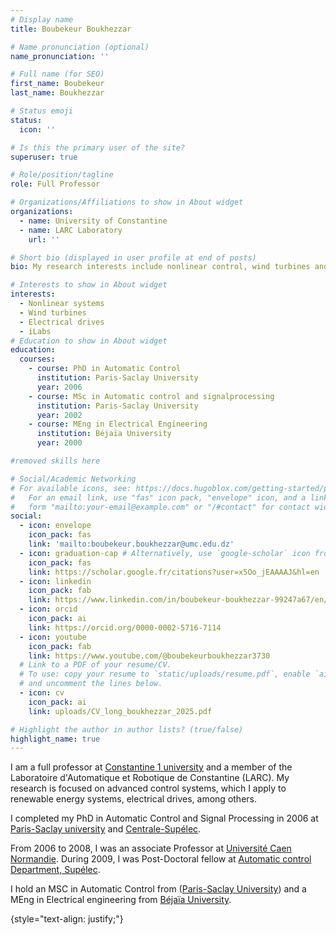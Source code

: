 ```yaml
---
# Display name
title: Boubekeur Boukhezzar

# Name pronunciation (optional)
name_pronunciation: ''

# Full name (for SEO)
first_name: Boubekeur
last_name: Boukhezzar

# Status emoji
status:
  icon: ''

# Is this the primary user of the site?
superuser: true

# Role/position/tagline
role: Full Professor

# Organizations/Affiliations to show in About widget
organizations:
  - name: University of Constantine
  - name: LARC Laboratory
    url: ''

# Short bio (displayed in user profile at end of posts)
bio: My research interests include nonlinear control, wind turbines and ilabs.

# Interests to show in About widget
interests:
  - Nonlinear systems
  - Wind turbines
  - Electrical drives
  - iLabs
# Education to show in About widget
education:
  courses:
    - course: PhD in Automatic Control
      institution: Paris-Saclay University
      year: 2006
    - course: MSc in Automatic control and signalprocessing
      institution: Paris-Saclay University 
      year: 2002
    - course: MEng in Electrical Engineering
      institution: Béjaïa University
      year: 2000

#removed skills here

# Social/Academic Networking
# For available icons, see: https://docs.hugoblox.com/getting-started/page-builder/#icons
#   For an email link, use "fas" icon pack, "envelope" icon, and a link in the
#   form "mailto:your-email@example.com" or "/#contact" for contact widget.
social:
  - icon: envelope
    icon_pack: fas
    link: 'mailto:boubekeur.boukhezzar@umc.edu.dz'
  - icon: graduation-cap # Alternatively, use `google-scholar` icon from `ai` icon pack
    icon_pack: fas
    link: https://scholar.google.fr/citations?user=x5Oo_jEAAAAJ&hl=en
  - icon: linkedin
    icon_pack: fab
    link: https://www.linkedin.com/in/boubekeur-boukhezzar-99247a67/en/
  - icon: orcid
    icon_pack: ai
    link: https://orcid.org/0000-0002-5716-7114
  - icon: youtube
    icon_pack: fab
    link: https://www.youtube.com/@boubekeurboukhezzar3730
  # Link to a PDF of your resume/CV.
  # To use: copy your resume to `static/uploads/resume.pdf`, enable `ai` icons in `params.yaml`,
  # and uncomment the lines below.
  - icon: cv
    icon_pack: ai
    link: uploads/CV_long_boukhezzar_2025.pdf

# Highlight the author in author lists? (true/false)
highlight_name: true
---
```



I am a full professor at [Constantine 1 university](https://www.umc.edu.dz/index.php/en) and a member of the Laboratoire d'Automatique et Robotique de Constantine (LARC). My research is focused on advanced control systems, which I apply to renewable energy systems, electrical drives, among others.

I completed my PhD in Automatic Control and Signal Processing  in 2006 at [Paris-Saclay university](https://www.universite-paris-saclay.fr/en) and [Centrale-Supélec](https://www.centralesupelec.fr/). 

From 2006 to 2008, I was an associate Professor at [Université Caen Normandie](https://welcome.unicaen.fr/). During 2009, I was Post-Doctoral fellow at [Automatic control Department, Supélec](https://l2s.centralesupelec.fr/en/).

I hold an MSC in Automatic Control from ([Paris-Saclay University](https://www.universite-paris-saclay.fr/)) and a MEng in Electrical engineering from [Béjaïa University](https://univ-bejaia.dz/en/).



{style="text-align: justify;"}
